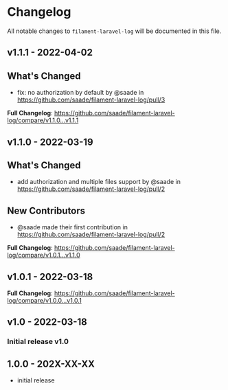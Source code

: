 # Changelog

All notable changes to `filament-laravel-log` will be documented in this file.

## v1.1.1 - 2022-04-02

## What's Changed

- fix: no authorization by default by @saade in https://github.com/saade/filament-laravel-log/pull/3

**Full Changelog**: https://github.com/saade/filament-laravel-log/compare/v1.1.0...v1.1.1

## v1.1.0 - 2022-03-19

## What's Changed

- add authorization and multiple files support by @saade in https://github.com/saade/filament-laravel-log/pull/2

## New Contributors

- @saade made their first contribution in https://github.com/saade/filament-laravel-log/pull/2

**Full Changelog**: https://github.com/saade/filament-laravel-log/compare/v1.0.1...v1.1.0

## v1.0.1 - 2022-03-18

**Full Changelog**: https://github.com/saade/filament-laravel-log/compare/v1.0.0...v1.0.1

## v1.0 - 2022-03-18

### Initial release v1.0

## 1.0.0 - 202X-XX-XX

- initial release
